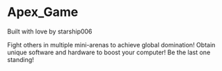 # Apex_Game
Built with love by starship006

Fight others in multiple mini-arenas to achieve global domination!
Obtain unique software and hardware to boost your computer!
Be the last one standing!